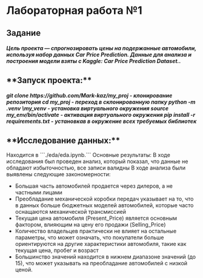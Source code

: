 <h1>Лабораторная работа №1 </h1>
<h2>Задание</h2>
<h5>Цель проекта — спрогнозировать цены на подержанные автомобили, используя набор данных Car Price Prediction. Данные для анализа и построения модели взяты с Kaggle: Car Price Prediction Dataset..</h5>
<h2> **Запуск проекта:** </h2>
<h5>git clone https://github.com/Mark-kaz/my_proj - клонирование репозитория
cd my_proj - переход в склонированную папку
python -m .venv \my_venv - установка виртуального окружения
source my_env/bin/activate - активация виртуального окружения
pip install -r requirements.txt - установкав в окружение всех требуемых библиотек</h5>
<h2> **Исследование данных:** </h2>
</h5>  Находится в ```./eda/eda.ipynb.``` Основные результаты:
В ходе исследования был проведен анализ, который показал, что данные не обладают избыточностью, все записи валидны
В ходе анализа были выявлены следующие закономерности:

* Большая часть автомобилей продается через дилеров, а не частными лицами
* Преобладание механической коробки передач указывает на то, что в данных больше бюджетных моделей автомобилей, которые часто оснащаются механической трансмиссией
* Текущая цена автомобиля (Present_Price) является основным фактором, влияющим на цену его продажи (Selling_Price)
* Количество владельцев практически не влияет на остальные параметры, что может означать, что покупатели больше ориентируются на другие характеристики автомобиля, такие как текущая цена, пробег и возраст
* Большинство значений находится в нижнем диапазоне значений (до 15), что может указывать на преобладание автомобилей с низкой ценой. </h5>